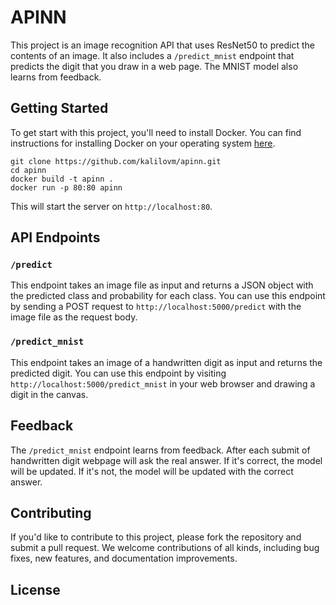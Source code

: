 # APINN

This project is an image recognition API that uses ResNet50 to predict the contents of an image. It also includes a `/predict_mnist` endpoint that predicts the digit that you draw in a web page. The MNIST model also learns from feedback.

## Getting Started

To get start with this project, you'll need to install Docker. You can find instructions for installing Docker on your operating system [here](https://docs.docker.com/install/).

```
git clone https://github.com/kalilovm/apinn.git
cd apinn
docker build -t apinn .
docker run -p 80:80 apinn
```

This will start the server on `http://localhost:80`.

## API Endpoints

### `/predict`

This endpoint takes an image file as input and returns a JSON object with the predicted class and probability for each class. You can use this endpoint by sending a POST request to `http://localhost:5000/predict` with the image file as the request body.

### `/predict_mnist`

This endpoint takes an image of a handwritten digit as input and returns the predicted digit. You can use this endpoint by visiting `http://localhost:5000/predict_mnist` in your web browser and drawing a digit in the canvas.

## Feedback

The `/predict_mnist` endpoint learns from feedback. After each submit of handwritten digit webpage will ask the real answer. If it's correct, the model will be updated. If it's not, the model will be updated with the correct answer.

## Contributing

If you'd like to contribute to this project, please fork the repository and submit a pull request. We welcome contributions of all kinds, including bug fixes, new features, and documentation improvements.

## License
